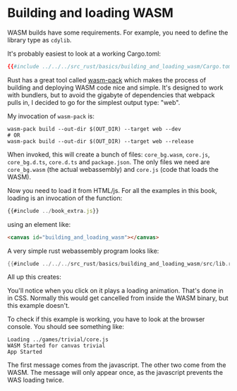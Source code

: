 # Building and loading WASM

WASM builds have some requirements. For example, you need to define the library
type as `cdylib`.

It's probably easiest to look at a working Cargo.toml:
```toml
{{#include ../../../src_rust/basics/building_and_loading_wasm/Cargo.toml}}
```

Rust has a great tool called [wasm-pack](https://github.com/rustwasm/wasm-pack) which makes the process of building
and deploying WASM code nice and simple. It's designed to work with bundlers,
but to avoid the gigabyte of dependencies that webpack pulls in, I decided to
go for the simplest output type: "web".

My invocation of `wasm-pack` is:

```shell
wasm-pack build --out-dir $(OUT_DIR) --target web --dev
# OR
wasm-pack build --out-dir $(OUT_DIR) --target web --release
```

When invoked, this will create a bunch of files: `core_bg.wasm`, `core.js`, `core_bg.d.ts`, `core.d.ts` and `package.json`.
The only files we need are `core_bg.wasm` (the actual webassembly) and `core.js` (code that loads the WASM).

Now you need to load it from HTML/js. For all the examples in this book, loading
is an invocation of the function:

```javascript
{{#include ../book_extra.js}}
```

using an element like:

```html
<canvas id="building_and_loading_wasm"></canvas>
```

A very simple rust webassembly program looks like:

```rust
{{#include ../../../src_rust/basics/building_and_loading_wasm/src/lib.rs}}
```

All up this creates:

<canvas id="building_and_loading_wasm"></canvas>

You'll notice when you click on it plays a loading animation. That's done in
in CSS. Normally this would get cancelled from inside the WASM binary, but
this example doesn't.

To check if this example is working, you have to look at the browser console.
You should see something like:

```
Loading ../games/trivial/core.js
WASM Started for canvas trivial
App Started
```

The first message comes from the javascript. The other two come from the WASM.
The message will only appear once, as the javascript prevents the WAS loading
twice.
